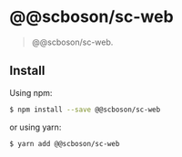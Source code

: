 # @@scboson/sc-web

> @@scboson/sc-web.


## Install

Using npm:

```bash
$ npm install --save @@scboson/sc-web
```

or using yarn:

```bash
$ yarn add @@scboson/sc-web
```
